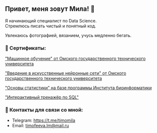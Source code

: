## Привет, меня зовут Мила! 👋

Я начинающий специалист по Data Science.  
Стремлюсь писать чистый и понятный код.

Увлекаюсь фотографией, вязанием, учусь медленно бегать.

### 🥇 Сертификаты:
["Машинное обучение" от Омского государственного технического университета](https://github.com/timofeevamila/timofeevamila/blob/main/Машинное%20обучение.pdf)

["Введение в искусственные нейронные сети" от Омского государственного технического университета](https://github.com/timofeevamila/timofeevamila/blob/main/Введение%20в%20искусственные%20нейронные%20сети.pdf)

["Основы статистики" на базе программы Института биоинформатики](https://github.com/timofeevamila/timofeevamila/blob/main/Основы%20статистики.pdf)

["Интерактивный тренажёр по SQL"](https://github.com/timofeevamila/timofeevamila/blob/main/Интерактивный%20тренажер%20по%20SQL.pdf)

### 📱 Контакты для связи со мной:
* Telegram: https://t.me/timomila
* Email: timofeeva.lm@mail.ru
